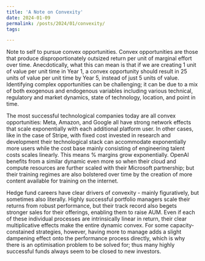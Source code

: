 ```yaml
---
title: 'A Note on Convexity'
date: 2024-01-09
permalink: /posts/2024/01/convexity/
tags:

---
```

Note to self to pursue convex opportunities. Convex opportunities are those that produce disproportionately outsized return per unit of marginal effort over time. Anecdotically, what this can mean is that if we are creating 1 unit of value per unit time in Year 1, a convex opportunity should result in 25 units of value per unit time by Year 5, instead of just 5 units of value. Identifying complex opportunities can be challenging; it can be due to a mix of both exogenous and endogenous variables including various technical, regulatory and market dynamics, state of technology, location, and point in time.

The most successful technological companies today are all convex opportunities: Meta, Amazon, and Google all have strong network effects that scale exponentially with each additional platform user. In other cases, like in the case of Stripe, with fixed cost invested in research and development their technological stack can accommodate exponentially more users while the cost base mainly consisting of engineering talent costs scales linearly. This means % margins grow exponentially. OpenAI benefits from a similar dynamic even more so when their cloud and compute resources are further scaled with their Microsoft partnership; but their training regimes are also bolstered over time by the creation of more content available for training on the internet.

Hedge fund careers have clear drivers of convexity - mainly figuratively, but sometimes also literally. Highly successful portfolio managers scale their returns from robust performance, but their track record also begets stronger sales for their offerings, enabling them to raise AUM. Even if each of these individual processes are intrinsically linear in return, their clear multiplicative effects make the entire dynamic convex. For some capacity-constained strategies, however, having more to manage adds a slight dampening effect onto the performance process directly, which is why there is an optimisation problem to be solved for; thus many highly successful funds always seem to be closed to new investors.
